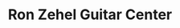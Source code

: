 ---
title: "Ron Zehel Guitar Center"
url: /avon-lake/ron-zehel-guitar-center/
shop: musical instrument
---
